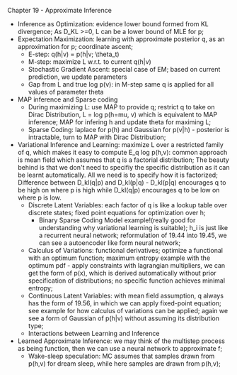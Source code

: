 Chapter 19 - Approximate Inference
- Inference as Optimization: evidence lower bound formed from KL divergence; As D_KL >=0, L can be a lower bound of MLE for p;
- Expectation Maximization: learning with approximate posterior q, as an approximation for p; coordinate ascent; 
  - E-step: q(h|v) = p(h|v; \theta_t)
  - M-step: maximize L w.r.t. to current q(h|v)
  - Stochastic Gradient Ascent: special case of EM; based on current prediction, we update parameters
  - Gap from L and true log p(v): in M-step same q is applied for all values of parameter theta
- MAP inference and Sparse coding
  - During maximizing L: use MAP to provide q; restrict q to take on Dirac Distribution, L = log p(h=mu, v) which is equivalent to MAP inference; MAP for infering h and update theta for maximing L;
  - Sparse Coding: laplace for p(h) and Gaussian for p(v|h) - posterior is intractable, turn to MAP with Dirac Distribution; 
- Variational Inference and Learning: maximize L over a restricted family of q, which makes it easy to compute E_q log p(h,v): common approach is mean field which assumes that q is a factorial distribution; The beauty behind is that we don't need to specifiy the specific distribution as it can be learnt automatically. All we need is to specify how it is factorized; Difference between D_kl(q|p) and D_kl(p|q) - D_kl(p|q) encourages q to be high on where p is high while D_kl(q|p) encourages q to be low on where p is low.
  - Discrete Latent Variables: each factor of q is like a lookup table over discrete states; fixed point equations for optimization over h; 
    - Binary Sparse Coding Model example!(really good for understanding why variational learning is suitable); h_i is just like a recurrent neural network; reformulation of 19.44 into 19.45, we can see a autoencoder like form neural network;
  - Calculus of Variations: functional derivatives; optimize a functional with an optimum function; maximum entropy example with the optimum pdf - apply constraints with lagrangian multipliers, we can get the form of p(x), which is derived automatically without prior specification of distributions; no specific function achieves minimal entropy;
  - Continuous Latent Variables: with mean field assumption, q always has the form of 19.56, in which we can apply fixed-point equation; see example for how calculus of variations can be applied; again we see a form of Gaussian of p(h|v) without assuming its distribution type;
  - Interactions between Learning and Inference
- Learned Approximate Inference: we may think of the multistep process as being function, then we can use a neural network to approximate f;
  - Wake-sleep speculation: MC assumes that samples drawn from p(h,v) for dream sleep, while here samples are drawn from p(h,v);
  
